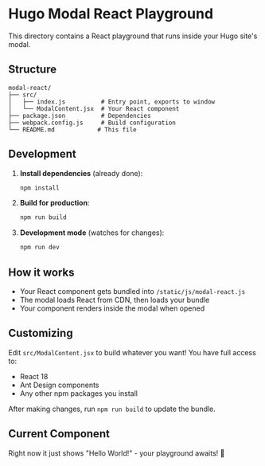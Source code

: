 # Hugo Modal React Playground

This directory contains a React playground that runs inside your Hugo site's modal.

## Structure

```
modal-react/
├── src/
│   ├── index.js          # Entry point, exports to window
│   └── ModalContent.jsx  # Your React component
├── package.json          # Dependencies
├── webpack.config.js     # Build configuration
└── README.md            # This file
```

## Development

1. **Install dependencies** (already done):
   ```bash
   npm install
   ```

2. **Build for production**:
   ```bash
   npm run build
   ```

3. **Development mode** (watches for changes):
   ```bash
   npm run dev
   ```

## How it works

- Your React component gets bundled into `/static/js/modal-react.js`
- The modal loads React from CDN, then loads your bundle
- Your component renders inside the modal when opened

## Customizing

Edit `src/ModalContent.jsx` to build whatever you want! You have full access to:
- React 18
- Ant Design components
- Any other npm packages you install

After making changes, run `npm run build` to update the bundle.

## Current Component

Right now it just shows "Hello World!" - your playground awaits! 🎉
